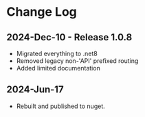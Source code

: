 # Change Log

## 2024-Dec-10 - Release 1.0.8

* Migrated everything to .net8
* Removed legacy non-'API' prefixed routing
* Added limited documentation

## 2024-Jun-17

* Rebuilt and published to nuget.